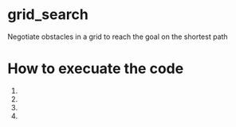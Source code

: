 # grid_search
Negotiate obstacles in a grid to reach the goal on the shortest path

# How to execuate the code
1) 
2)
3)
4)
